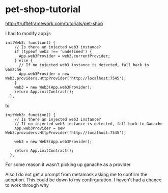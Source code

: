 # pet-shop-tutorial

http://truffleframework.com/tutorials/pet-shop

I had to modify app.js
```
initWeb3: function() {
    // Is there an injected web3 instance?
    if (typeof web3 !== 'undefined') {
      App.web3Provider = web3.currentProvider;
    } else {
      // If no injected web3 instance is detected, fall back to Ganache
      App.web3Provider = new Web3.providers.HttpProvider('http://localhost:7545');
    }
    web3 = new Web3(App.web3Provider);
    return App.initContract();
  },
```
to
```
initWeb3: function() {  
    // Is there an injected web3 instance?
    // If no injected web3 instance is detected, fall back to Ganache
    App.web3Provider = new Web3.providers.HttpProvider('http://localhost:7545');
   
    web3 = new Web3(App.web3Provider);

    return App.initContract();
  },
```  
For some reason it wasn't picking up ganache as a provider
  
Also I do not get a prompt from metamask asking me to confirm the adoption. This could be down to my confirguration. I haven't had a chance to work through why
